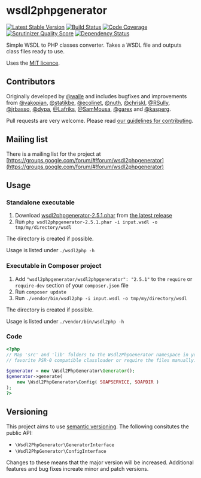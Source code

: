 # wsdl2phpgenerator
[![Latest Stable Version](https://poser.pugx.org/wsdl2phpgenerator/wsdl2phpgenerator/v/stable.png)](https://packagist.org/packages/wsdl2phpgenerator/wsdl2phpgenerator)
[![Build Status](https://travis-ci.org/wsdl2phpgenerator/wsdl2phpgenerator.svg?branch=master)](https://travis-ci.org/wsdl2phpgenerator/wsdl2phpgenerator)
[![Code Coverage](https://scrutinizer-ci.com/g/wsdl2phpgenerator/wsdl2phpgenerator/badges/coverage.png?s=91798255fd973950b1e2d7478f99d6f6f80cf6da)](https://scrutinizer-ci.com/g/wsdl2phpgenerator/wsdl2phpgenerator/)
[![Scrutinizer Quality Score](https://scrutinizer-ci.com/g/wsdl2phpgenerator/wsdl2phpgenerator/badges/quality-score.png?s=23e602a86f75a79a2f1013caac99558f2464ce74)](https://scrutinizer-ci.com/g/wsdl2phpgenerator/wsdl2phpgenerator/)
[![Dependency Status](https://www.versioneye.com/user/projects/52697615632bac67b2002e93/badge.png)](https://www.versioneye.com/user/projects/52697615632bac67b2002e93)

Simple WSDL to PHP classes converter. Takes a WSDL file and outputs class files ready to use.

Uses the [MIT licence](http://www.opensource.org/licenses/mit-license.php).

## Contributors
Originally developed by [@walle](https://github.com/walle) and includes bugfixes and improvements from [@vakopian](https://github.com/vakopian), [@statikbe](https://github.com/statikbe/),
[@ecolinet](https://github.com/ecolinet), [@nuth](https://github.com/nuth/), [@chriskl](https://github.com/chriskl/), [@RSully](https://github.com/RSully/), [@jrbasso](https://github.com/jrbasso/),
[@dypa](https://github.com/dypa/), [@Lafriks](https://github.com/Lafriks/), [@SamMousa](https://github.com/SamMousa/), [@garex](https://github.com/garex/) and [@kasperg](https://github.com/kasperg/).

Pull requests are very welcome. Please read [our guidelines for contributing](https://github.com/wsdl2phpgenerator/wsdl2phpgenerator/blob/master/CONTRIBUTING.md).

## Mailing list

There is a mailing list for the project at [https://groups.google.com/forum/#!forum/wsdl2phpgenerator](https://groups.google.com/forum/#!forum/wsdl2phpgenerator)

## Usage

### Standalone executable

1. Download [wsdl2phpgenerator-2.5.1.phar](https://github.com/wsdl2phpgenerator/wsdl2phpgenerator/releases/download/2.5.1/wsdl2phpgenerator-2.5.1.phar) from [the latest release](https://github.com/wsdl2phpgenerator/wsdl2phpgenerator/releases/latest)
1. Run `php wsdl2phpgenerator-2.5.1.phar -i input.wsdl -o tmp/my/directory/wsdl`

The directory is created if possible.

Usage is listed under `./wsdl2php -h`


### Executable in Composer project

1. Add `"wsdl2phpgenerator/wsdl2phpgenerator": "2.5.1"`  to the `require` or `require-dev` section of your `composer.json` file
1. Run `composer update`
1. Run `./vendor/bin/wsdl2php -i input.wsdl -o tmp/my/directory/wsdl`

The directory is created if possible.

Usage is listed under `./vendor/bin/wsdl2php -h`

### Code

```php
<?php
// Map 'src' and 'lib' folders to the Wsdl2PhpGenerator namespace in your
// favorite PSR-0 compatible classloader or require the files manually.

$generator = new \Wsdl2PhpGenerator\Generator();
$generator->generate(
	new \Wsdl2PhpGenerator\Config( SOAPSERVICE, SOAPDIR )
);
?>
```

## Versioning

This project aims to use [semantic versioning](http://semver.org/). The following consitutes the public API: 

  * `\Wsdl2PhpGenerator\GeneratorInterface`
  * `\Wsdl2PhpGenerator\ConfigInterface`

Changes to these means that the major version will be increased. Additional features and bug fixes increate minor and patch versions.
